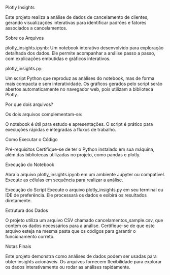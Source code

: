 Plotly Insights

Este projeto realiza a análise de dados de cancelamento de clientes, gerando visualizações interativas para identificar padrões e fatores associados a cancelamentos.

Sobre os Arquivos

plotly_insights.ipynb:
Um notebook interativo desenvolvido para exploração detalhada dos dados. Ele permite acompanhar a análise passo a passo, com explicações embutidas e gráficos interativos.

plotly_insights.py:

Um script Python que reproduz as análises do notebook, mas de forma mais compacta e sem interatividade. Os gráficos gerados pelo script serão abertos automaticamente no navegador web, pois utilizam a biblioteca Plotly.

Por que dois arquivos?

Os dois arquivos complementam-se:

O notebook é útil para estudo e apresentações.
O script é prático para execuções rápidas e integradas a fluxos de trabalho.

Como Executar o Código

Pré-requisitos
Certifique-se de ter o Python instalado em sua máquina, além das bibliotecas utilizadas no projeto, como pandas e plotly.

Execução do Notebook

Abra o arquivo plotly_insights.ipynb em um ambiente Jupyter ou compatível. Execute as células em sequência para realizar a análise.

Execução do Script
Execute o arquivo plotly_insights.py em seu terminal ou IDE de preferência. Ele processará os dados e exibirá os resultados diretamente.

Estrutura dos Dados

O projeto utiliza um arquivo CSV chamado cancelamentos_sample.csv, que contém os dados necessários para a análise. Certifique-se de que este arquivo esteja na mesma pasta que os códigos para garantir o funcionamento correto.

Notas Finais

Este projeto demonstra como análises de dados podem ser usadas para obter insights acionáveis. Os arquivos fornecem flexibilidade para explorar os dados interativamente ou rodar as análises rapidamente.

